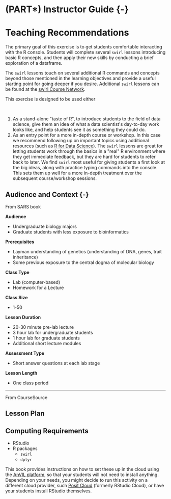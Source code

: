 # (PART\*) Instructor Guide {-}

# Teaching Recommendations

The primary goal of this exercise is to get students comfortable interacting with the R console.  Students will complete several `swirl` lessons introducing basic R concepts, and then apply their new skills by conducting a brief exploration of a dataframe.

The `swirl` lessons touch on several additional R commands and concepts beyond those mentioned in the learning objectives and provide a useful starting point for going deeper if you desire.  Additional `swirl` lessons can be found at the [swirl Course Network](http://swirlstats.com/scn/).

This exercise is designed to be used either

<br>

1. As a stand-alone "taste of R", to introduce students to the field of data science, give them an idea of what a data scientist's day-to-day work looks like, and help students see it as something they could do.
1. As an entry point for a more in-depth course or workshop.  In this case we recommend following up on important topics using additional resources (such as [R for Data Science](https://r4ds.had.co.nz/)).  The `swirl` lessons are great for letting students work through the basics in a "real" R environment where they get immediate feedback, but they are hard for students to refer back to later.  We find `swirl` most useful for giving students a first look at the big ideas, along with practice typing commands into the console.  This sets them up well for a more in-depth treatment over the subsequent course/workshop sessions.

## Audience and Context {-}

From SARS book

**Audience**  

- Undergraduate biology majors
- Graduate students with less exposure to bioinformatics

**Prerequisites**  

- Layman understanding of genetics (understanding of DNA, genes, trait inheritance)
- Some previous exposure to the central dogma of molecular biology

**Class Type**  

- Lab (computer-based)
- Homework for a Lecture

**Class Size**  

- 1-50

**Lesson Duration**  

- 20-30 minute pre-lab lecture 
- 3 hour lab for undergraduate students
- 1 hour lab for graduate students
- Additional short lecture modules

**Assessment Type**  

- Short answer questions at each lab stage

**Lesson Length**

- One class period

-----

From CourseSource

<!--

Course Level
o	Introductory
o	Upper Level
o	Graduate
o	High School
o	Other

Audience
o	Life Sciences Major
o	Physics or Engineering Major
o	Non-Life Sciences Major
o	Non-Physics/Engineering Major
o	Non-Traditional Student
o	2-year College
o	4-year College
o	University 
o	Other

Assessment Type
o	Assessment of individual student performance
o	Assessment of student groups/teams
o	Assignment
o	Exam/quiz, in class
o	Exam/quiz, take home
o	Homework
o	Answer clicker-type question(s)
o	Answer essay question(s)
o	Answer fill in the blank question(s)
o	Answer multiple choice question(s)
o	Answer short answer questions(s)
o	Answer true/false question(s)
o	Create a concept map
o	Create a diagram, drawing, figure, etc.
o	Create a website
o	Create graph, table etc. to present data
o	Design an experiment or research study
o	Design/present a poster
o	Give an oral presentation
o	Informal in-class report
o	Interpret data
o	Order items (e.g., strip sequence)
o	Participate in discussion
o	Peer evaluation
o	Post-test
o	Pre-test
o	Produce a video or video response
o	Respond to metacognition/reflection prompt
o	Self-evaluation
o	Solve problem(s)
o	Written assignment: One minute paper
o	Written assignment: Brochure
o	Written assignment: Essay
o	Written assignment: Figure/figure legend
o	Written assignment: Lab report
o	Written assignment: Literature review
o	Other

Key Scientific Process Skills
o	Reading research papers
o	Reviewing prior research
o	Asking a question
o	Formulating hypotheses
o	Designing/conducting experiments
o	Predicting outcomes
o	Gathering data/making observations
o	Analyzing data
o	Interpreting results/data
o	Displaying/modeling results/data
o	Communicating results

Pedagogical Approaches
o	Think-Pair-Share
o	Brainstorming
o	Case Study
o	Clicker Question
o	Collaborative Work
o	One Minute Paper
o	Reflective Writing
o	Concept Maps
o	Strip Sequence
o	Computer Model
o	Physical Model
o	Interactive Lecture
o	Pre/Post Questions
o	Other 

Bloom’s Cognitive Level (based on learning objectives & assessments)
o	Foundational: factual knowledge & comprehension
o	Application & Analysis

Principles of how people learn 
o	Motivates student to learn material
o	Focuses student on the material to be learned
o	Develops supportive community of learners
o	Leverages differences among learners
o	Reveals prior knowledge
o	Requires student to do the bulk of the work

-->

## Lesson Plan

## Computing Requirements

- RStudio
- R packages
  - `swirl`
  - `dplyr`

This book provides instructions on how to set these up in the cloud using the [AnVIL platform](https://anvil.terra.bio/), so that your students will not need to install anything.  Depending on your needs, you might decide to run this activity on a different cloud provider, such [Posit Cloud](https://posit.cloud/) (formerly RStudio Cloud), or have your students install RStudio themselves.
